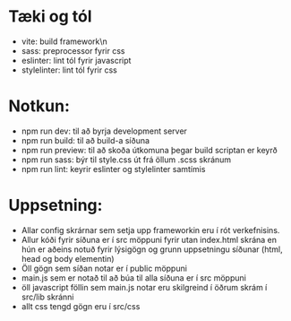 # Tæki og tól
- vite: build framework\n
- sass: preprocessor fyrir css
- eslinter: lint tól fyrir javascript
- stylelinter: lint tól fyrir css

# Notkun:
- npm run dev: til að byrja development server
- npm run build: til að build-a síðuna
- npm run preview: til að skoða útkomuna þegar build scriptan er keyrð
- npm run sass: býr til style.css út frá öllum .scss skránum
- npm run lint: keyrir eslinter og stylelinter samtímis

# Uppsetning:
- Allar config skrárnar sem setja upp frameworkin eru í rót verkefnisins.
- Allur kóði fyrir síðuna er í src möppuni fyrir utan index.html skrána en hún er aðeins notuð fyrir lýsigögn og grunn uppsetningu síðunar (html, head og body elementin)
- Öll gögn sem síðan notar er í public möppuni
- main.js sem er notað til að búa til alla síðuna er í src möppuni
- öll javascript föllin sem main.js notar eru skilgreind í öðrum skrám í src/lib skránni
- allt css tengd gögn eru í src/css
